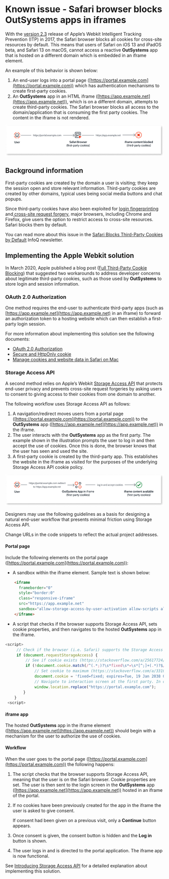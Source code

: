 # Known issue - Safari browser blocks OutSystems apps in iframes

With the [version 2.3](https://webkit.org/blog/9521/intelligent-tracking-prevention-2-3/) release of Apple’s Webkit Intelligent Tracking Prevention (ITP) in 2017, the Safari browser blocks all cookies for cross-site resources by default. This means that users of Safari on iOS 13 and iPadOS beta, and Safari 13 on macOS, cannot access a reactive **OutSystems** app  that is hosted on a different domain which is embedded in an iframe element.

An example of this behavior is shown below:

1. An end-user logs into a portal page ([https://portal.example.com](https://portal.example.com)) which has authentication mechanisms to create first-party cookies.
1. An **OutSystems** app in an HTML iframe ([https://app.example.net](https://app.example.net)), which is on a different domain, attempts to create third-party cookies. The Safari browser blocks all access to the domain/application that is consuming the first party cookies. The content in the iframe is not rendered.

![Safari blocks iframe from 3rd party app](images/safari-blocks-iframe-diag.png)

## Background information

First-party cookies are created by the domain a user is visiting; they keep the session open and store relevant information. Third-party cookies are created by other domains, typical uses being social media buttons and chat popups.

Since third-party cookies have also been exploited for [login fingerprinting](https://blog.jeremiahgrossman.com/2008/03/login-detection-whose-problem-is-it.html) and[ cross-site request forgery](https://en.wikipedia.org/wiki/Cross-site_request_forgery), major browsers, including Chrome and Firefox, give users the option to restrict access to cross-site resources. Safari blocks them by default.

You can read more about this issue in the [Safari Blocks Third-Party Cookies by Default](https://www.infoq.com/news/2020/04/safari-third-party-cookies-block/) InfoQ newsletter.


## Implementing the Apple Webkit solution

In March 2020, Apple published a blog post ([Full Third-Party Cookie Blocking](https://webkit.org/blog/10218/full-third-party-cookie-blocking-and-more/)) that suggested two workarounds to address developer concerns about legitimate third-party cookies, such as those used by **OutSystems** to store login and session information. 


### OAuth 2.0 Authorization

One method requires the end-user to authenticate third-party apps (such as [https://app.example.net](https://app.example.net) in an iframe) to forward an authorization token to a hosting website which can then establish a first-party login session.

For more information about implementing this solution see the following documents:



* [OAuth 2.0 Authorization](https://tools.ietf.org/html/rfc6749) 
* [Secure and HttpOnly cookie](https://developer.mozilla.org/en-US/docs/Web/HTTP/Cookies#Secure_and_HttpOnly_cookies)
* [Manage cookies and website data in Safari on Mac](https://support.apple.com/en-gb/guide/safari/sfri11471/mac)


### Storage Access API

A second method relies on Apple’s Webkit [Storage Access API](https://webkit.org/blog/11545/updates-to-the-storage-access-api/) that protects end-user privacy and prevents cross-site request forgeries by asking users to consent to giving access to their cookies from one domain to another.

The following workflow uses Storage Access API as follows:

1. A navigation/redirect moves users from a portal page ([https://portal.example.com](https://portal.example.com)) to the **OutSystems** app ([https://app.example.net](https://app.example.net)) in the iframe.
1. The user interacts with the **OutSystems** app as the first party. The example shown in the illustration prompts the user to log in and then accept the use of cookies. Once this is done, the browser knows that the user has seen and used the site. 
1. A first-party cookie is created by the third-party app. This establishes the website in the iframe as visited for the purposes of the underlying Storage Access API cookie policy.

![Safari allows iframe from 3rd party app](images/safari-allows-iframe-diag.png)


Designers may use the following guidelines as a basis for designing a natural end-user workflow that presents minimal friction using Storage Access API.

<div class="info" markdown="1">

Change URLs in the code snippets to reflect the actual project addresses. 

</div>


#### Portal page

Include the following elements on the portal page ([https://portal.example.com](https://portal.example.com)):



* A sandbox within the iframe element. Sample text is shown below: 

```HTML
    <iframe
      frameborder="0"
      style="border:0"
      class="responsive-iframe"
      src="https://app.example.net"
      sandbox="allow-storage-access-by-user-activation allow-scripts allow-same-origin">
    </iframe>
```
* A script that checks if the browser supports Storage Access API, sets cookie properties, and then navigates to the hosted **OutSystems** app in the iframe.

```javascript
<script>
     // Check if the browser (i.e. Safari) supports the Storage Access API by checking if the document.requestStorageAccess method is defined.
     if (document.requestStorageAccess) {
         // See if cookie exists (https://stackoverflow.com/a/25617724/1502448)
         if (!document.cookie.match(/^(.*;)?\s*fixed\s*=\s*[^;]+(.*)?$/)) {
             // Set cookie to maximum (https://stackoverflow.com/a/33106316/1502448)
             document.cookie = 'fixed=fixed; expires=Tue, 19 Jan 2038 03:14:07 UTC; path=/';
             // Navigate to interaction screen at the first party. In our case, the screen with the button that created the cookie
             window.location.replace("https://portal.example.com");
        }
    }
 <script>
```



#### iframe app

The hosted **OutSystems** app in the iframe element ([https://app.example.net](https://app.example.net)) should begin with a mechanism for the user to authorize the use of cookies.


#### Workflow

When the user goes to the portal page ([https://portal.example.com](https://portal.example.com)) the following happens:



1. The script checks that the browser supports Storage Access API, meaning that the user is on the Safari browser. Cookie properties are set. The user is then sent to the login screen in the **OutSystems** app ([https://app.example.net](https://app.example.net)) hosted in an iframe of the portal.
1. If no cookies have been previously created for the app in the iframe the user is asked to give consent. 

    <div class="info" markdown="1">

    If consent had been given on a previous visit, only a **Continue** button appears. 

    </div>

1. Once consent is given, the consent button is hidden and the **Log in** button is shown.
1. The user logs in and is directed to the portal application. The iframe app is now functional.

See [Introducing Storage Access API](https://webkit.org/blog/8124/introducing-storage-access-api/) for a detailed explanation about implementing this solution.
